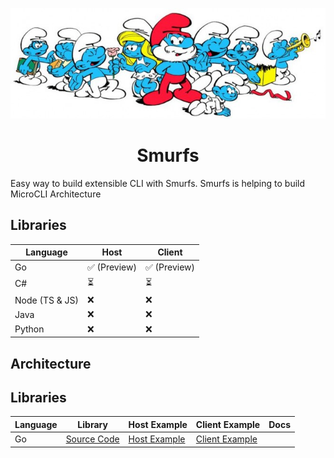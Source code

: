 
<p align="center">
  <img src="https://github.com/Trendyol/smurfs/blob/main/docs/images/smurfs.jpeg?raw=true" alt="Smurfs"/>

</p>

<h1 align="center">Smurfs</h1>


Easy way to build extensible CLI with Smurfs. Smurfs is helping to build MicroCLI Architecture

## Libraries

| Language       | Host | Client |
| -------------- | ---- | ------ |
| Go             | ✅ (Preview)    | ✅  (Preview)     |
| C#             | ⏳    | ⏳      |
| Node (TS & JS) | ❌    | ❌      |
| Java           | ❌    | ❌      |
| Python           | ❌    | ❌      |

## Architecture

## Libraries

| Language       | Library | Host Example | Client Example | Docs |
| -------------- | ---- | ------ | ----- | ----- |
| Go             | [Source Code](https://github.com/Trendyol/smurfs/tree/main/go)    | [Host Example](https://github.com/Trendyol/smurfs/blob/main/examples/go/root.go)     | [Client Example](https://github.com/Trendyol/smurfs/blob/main/examples/go/micro_cli_1.go) | |
